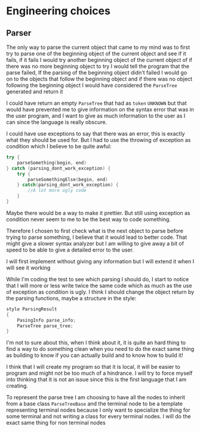 <!-- vim: set spell spelllang=en_us: -->
# Engineering choices

## Parser
The only way to parse the current object that came to my mind was to first
try to parse one of the beginning object of the current object
and see if it fails, if it fails I would try another beginning
object of the current object of if there was no more beginning object
to try I would tell the program that the parse failed, If the
parsing of the beginning object didn't failed I would go on to
the objects that follow the beginning object and if there was no
object following the beginning object I would have considered
the `ParseTree` generated and return it

I could have return an empty `ParseTree` that had as `token`
`UNKNOWN` but that would have prevented me to give information
on the syntax error that was in the user program, and I want to
give as much information to the user as I can since the
language is really obscure.

I could have use exceptions to say that there was an error, this
is exactly what they should be used for. But I had to use the
throwing of exception as condition which I believe to be quite awful:
```cpp
try {
	parseSomething(begin, end)
} catch (parsing_dont_work_exception) {
	try {
		parseSomethingElse(begin, end)
	} catch(parsing_dont_work_exception) {
		//A lot more ugly code
	}
}
```
Maybe there would be a way to make it prettier. But still using
exception as condition never seem to me to be the best way to
code something.

Therefore I chosen to first check what is the next object to
parse before trying to parse something, I believe that it would
lead to better code. That might give a slower syntax analyzer
but I am willing to give away a bit of speed to be able to give
a detailed error to the user.

I will first implement without giving any information but I will
extend it when I will see it working

While I'm coding the test to see which parsing I should do, I start
to notice that I will more or less write twice the same code which
as much as the use of exception as condition is ugly. I think
I should change the object return by the parsing functions,
maybe a structure in the style:
```cpp
style ParsingResult
{
	PasingInfo parse_info;
	ParseTree parse_tree;
}
```
I'm not to sure about this, when I think about it, it is quite an
hard thing to find a way to do something clean when you need to
do the exact same thing as building to know if you can actually
build and to know how to build it!

I think that I will create my program so that it is local, it
will be easier to program and might not be too much of a hindrance.
I will try to force myself into thinking that it is not an issue
since this is the first language that I am creating.

To represent the parse tree I am choosing to have all the nodes
to inherit from a base class `ParseTreeBase` and the terminal node
to be a template representing terminal nodes because I only want to
specialize the thing for some terminal and not writing a class
for every terminal nodes. I will do the exact same thing for non
terminal nodes

